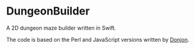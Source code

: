 #  DungeonBuilder

A 2D dungeon maze builder written in Swift.

The code is based on the Perl and JavaScript versions written by [Donjon](https://donjon.bin.sh).



